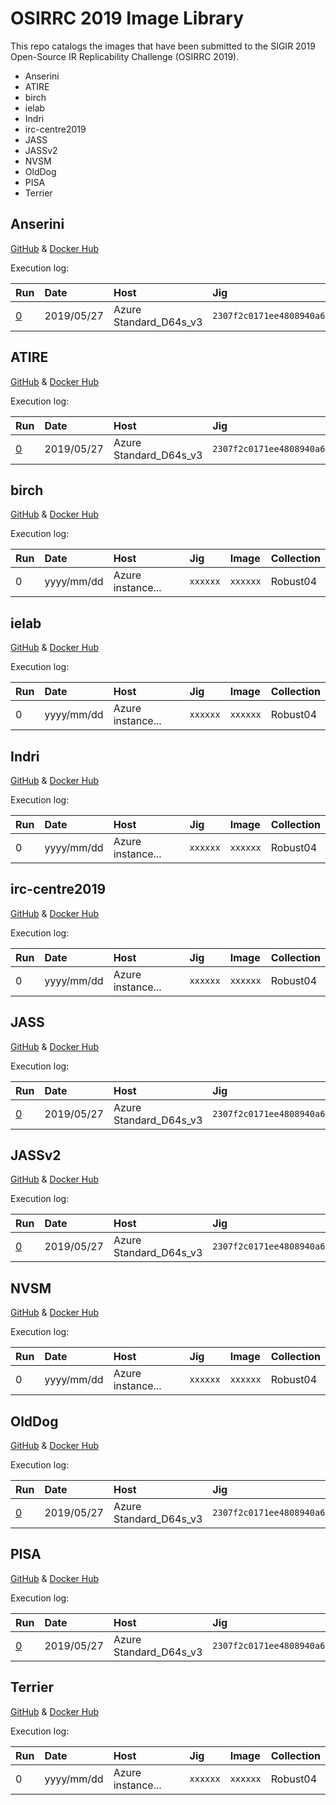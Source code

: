 # OSIRRC 2019 Image Library

This repo catalogs the images that have been submitted to the SIGIR 2019 Open-Source IR Replicability Challenge (OSIRRC 2019).

+ Anserini
+ ATIRE
+ birch
+ ielab
+ Indri
+ irc-centre2019
+ JASS
+ JASSv2
+ NVSM
+ OldDog
+ PISA
+ Terrier

## Anserini

[GitHub](https://github.com/osirrc/anserini-docker) & [Docker Hub](https://hub.docker.com/r/osirrc2019/anserini)

Execution log:

Run | Date | Host | Jig | Image | Collection |
:----|:----|:-----|:----|:------|:-----------|
[0](runs/anserini/0) | 2019/05/27 | Azure Standard_D64s_v3 | `2307f2c0171ee4808940a634e471955f55def1a3` | `dd4fbde7ff06db3ed0b1fdb76b7fab063aeddabd` | Robust04

## ATIRE

[GitHub](https://github.com/osirrc/atire-docker) & [Docker Hub](https://hub.docker.com/r/osirrc2019/atire)

Execution log:

Run | Date | Host | Jig | Image | Collection |
:----|:----|:-----|:----|:------|:-----------|
[0](runs/atire/0) | 2019/05/27 | Azure Standard_D64s_v3 | `2307f2c0171ee4808940a634e471955f55def1a3` | `ebdc0762b07d4395b85d766b0e5df08b6855fae5` | Robust04

## birch

[GitHub](https://github.com/osirrc/birch-docker) & [Docker Hub](https://hub.docker.com/r/osirrc2019/birch)

Execution log:

Run | Date | Host | Jig | Image | Collection |
:----|:----|:-----|:----|:------|:-----------|
0 | yyyy/mm/dd | Azure instance... | `xxxxxx` | `xxxxxx` | Robust04

## ielab

[GitHub](https://github.com/osirrc/ielab-docker) & [Docker Hub](https://hub.docker.com/r/osirrc2019/ielab)

Execution log:

Run | Date | Host | Jig | Image | Collection |
:----|:----|:-----|:----|:------|:-----------|
0 | yyyy/mm/dd | Azure instance... | `xxxxxx` | `xxxxxx` | Robust04

## Indri

[GitHub](https://github.com/osirrc/indri-docker) & [Docker Hub](https://hub.docker.com/r/osirrc2019/indri)

Execution log:

Run | Date | Host | Jig | Image | Collection |
:----|:----|:-----|:----|:------|:-----------|
0 | yyyy/mm/dd | Azure instance... | `xxxxxx` | `xxxxxx` | Robust04

## irc-centre2019

[GitHub](https://github.com/osirrc/irc-centre2019-docker) & [Docker Hub](https://hub.docker.com/r/osirrc2019/irc-centre2019)

Execution log:

Run | Date | Host | Jig | Image | Collection |
:----|:----|:-----|:----|:------|:-----------|
0 | yyyy/mm/dd | Azure instance... | `xxxxxx` | `xxxxxx` | Robust04

## JASS

[GitHub](https://github.com/osirrc/jass-docker) & [Docker Hub](https://hub.docker.com/r/osirrc2019/jass)

Execution log:

Run | Date | Host | Jig | Image | Collection |
:----|:----|:-----|:----|:------|:-----------|
[0](runs/jass/0) | 2019/05/27 | Azure Standard_D64s_v3 | `2307f2c0171ee4808940a634e471955f55def1a3` | `16480cfa196f0a3463744eafbf579a86942efa91` | Robust04

## JASSv2

[GitHub](https://github.com/osirrc/jassv2-docker) & [Docker Hub](https://hub.docker.com/r/osirrc2019/jassv2)

Execution log:

Run | Date | Host | Jig | Image | Collection |
:----|:----|:-----|:----|:------|:-----------|
[0](runs/jassv2/0) | 2019/05/27 | Azure Standard_D64s_v3 | `2307f2c0171ee4808940a634e471955f55def1a3` | `018981e564bb3adc9401a3d2d24166dbf6092b38` | Robust04

## NVSM

[GitHub](https://github.com/osirrc/nvsm-docker) & [Docker Hub](https://hub.docker.com/r/osirrc2019/nvsm)

Execution log:

Run | Date | Host | Jig | Image | Collection |
:----|:----|:-----|:----|:------|:-----------|
0 | yyyy/mm/dd | Azure instance... | `xxxxxx` | `xxxxxx` | Robust04

## OldDog

[GitHub](https://github.com/osirrc/olddog-docker) & [Docker Hub](https://hub.docker.com/r/osirrc2019/olddog)

Execution log:

Run | Date | Host | Jig | Image | Collection |
:----|:----|:-----|:----|:------|:-----------|
[0](runs/olddog/0) | 2019/05/27 | Azure Standard_D64s_v3 | `2307f2c0171ee4808940a634e471955f55def1a3` | `dd8b23036b76cd0f2d004b6823b0c17065013eb7` | Robust04

## PISA

[GitHub](https://github.com/osirrc/pisa-docker) & [Docker Hub](https://hub.docker.com/r/osirrc2019/pisa)

Execution log:

Run | Date | Host | Jig | Image | Collection |
:----|:----|:-----|:----|:------|:-----------|
[0](runs/pisa/0) | 2019/05/27 | Azure Standard_D64s_v3 | `2307f2c0171ee4808940a634e471955f55def1a3` | `095e9ce8b3e07ce1066b527dfd1ea8ae72f92a16` | Robust04

## Terrier

[GitHub](https://github.com/osirrc/terrier-docker) & [Docker Hub](https://hub.docker.com/r/osirrc2019/terrier)

Execution log:

Run | Date | Host | Jig | Image | Collection |
:----|:----|:-----|:----|:------|:-----------|
0 | yyyy/mm/dd | Azure instance... | `xxxxxx` | `xxxxxx` | Robust04
